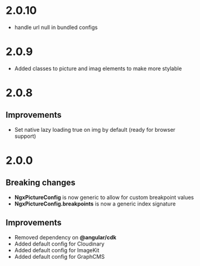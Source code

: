 # 2.0.10

- handle url null in bundled configs

# 2.0.9

- Added classes to picture and imag elements to make more stylable

# 2.0.8

## Improvements

- Set native lazy loading true on img by default (ready for browser support)

# 2.0.0

## Breaking changes

- **NgxPictureConfig** is now generic to allow for custom breakpoint values
- **NgxPictureConfig.breakpoints** is now a generic index signature

## Improvements

- Removed dependency on **@angular/cdk**
- Added default config for Cloudinary
- Added default config for ImageKit
- Added default config for GraphCMS
